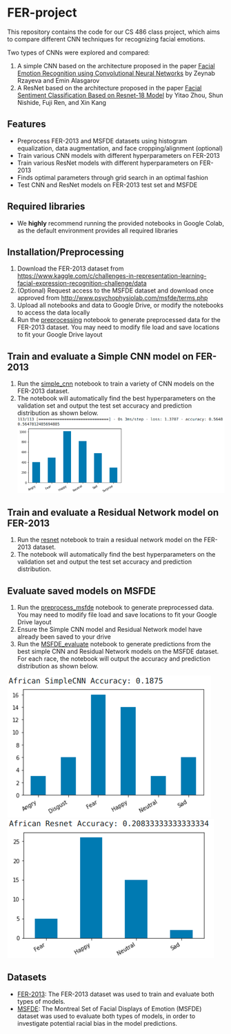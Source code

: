 # FER-project

This repository contains the code for our CS 486 class project, which aims to compare different CNN techniques for recognizing facial emotions. 

Two types of CNNs were explored and compared:
1. A simple CNN based on the architecture proposed in the paper [Facial Emotion Recognition using Convolutional Neural Networks](https://ieeexplore-ieee-org.proxy.lib.uwaterloo.ca/abstract/document/8981757) by Zeynab Rzayeva and Emin Alasgarov
2. A ResNet based on the architecture proposed in the paper [Facial Sentiment Classification Based on Resnet-18 Model](https://ieeexplore-ieee-org.proxy.lib.uwaterloo.ca/stamp/stamp.jsp?tp=&arnumber=8990979&tag=1) by Yitao Zhou, Shun Nishide, Fuji Ren, and Xin Kang

## Features
- Preprocess FER-2013 and MSFDE datasets using histogram equalization, data augmentation, and face cropping/alignment (optional)
- Train various CNN models with different hyperparameters on FER-2013
- Train various ResNet models with different hyperparameters on FER-2013
- Finds optimal parameters through grid search in an optimal fashion
- Test CNN and ResNet models on FER-2013 test set and MSFDE

## Required libraries
- We **highly** recommend running the provided notebooks in Google Colab, as the default environment provides all required libraries

## Installation/Preprocessing
1. Download the FER-2013 dataset from https://www.kaggle.com/c/challenges-in-representation-learning-facial-expression-recognition-challenge/data
2. (Optional) Request access to the MSFDE dataset and download once approved from http://www.psychophysiolab.com/msfde/terms.php
3. Upload all notebooks and data to Google Drive, or modify the notebooks to access the data locally
4. Run the [preprocessing](https://github.com/melanieren/FER-project/blob/main/preprocessing.ipynb) notebook to generate preprocessed data for the FER-2013 dataset. You may need to modify file load and save locations to fit your Google Drive layout

## Train and evaluate a Simple CNN model on FER-2013
1. Run the [simple_cnn](https://github.com/melanieren/FER-project/blob/main/simple_CNN.ipynb) notebook to train a variety of CNN models on the FER-2013 dataset.
2. The notebook will automatically find the best hyperparameters on the validation set and output the test set accuracy and prediction distribution as shown below.
![simple_cnn_output](simple_CNN_output.png)

## Train and evaluate a Residual Network model on FER-2013
1. Run the [resnet](https://github.com/melanieren/FER-project/blob/main/resnet.ipynb) notebook to train a residual network model on the FER-2013 dataset.
2. The notebook will automatically find the best hyperparameters on the validation set and output the test set accuracy and prediction distribution.

## Evaluate saved models on MSFDE
1. Run the [preprocess_msfde](https://github.com/melanieren/FER-project/blob/main/preprocess_msfde.ipynb) notebook to generate preprocessed data. You may need to modify file load and save locations to fit your Google Drive layout
2. Ensure the Simple CNN model and Residual Network model have already been saved to your drive
3. Run the [MSFDE_evaluate](https://github.com/melanieren/FER-project/blob/main/MSFDE_evaluate.ipynb) notebook to generate predictions from the best simple CNN and Residual Network models on the MSFDE dataset. For each race, the notebook will output the accuracy and prediction distribution as shown below.

![msfde_cnn_eval_output](MSFDE_eval_CNN_output.png)
![msfde_resnet_eval_output](MSFDE_eval_resnet_output.png)

## Datasets 
- [FER-2013](https://www.kaggle.com/c/challenges-in-representation-learning-facial-expression-recognition-challenge/data): The FER-2013 dataset was used to train and evaluate both types of models. 
- [MSFDE](http://www.psychophysiolab.com/en/download.php): The Montreal Set of Facial Displays of Emotion (MSFDE) dataset was used to evaluate both types of models, in order to investigate potential racial bias in the model predictions. 

